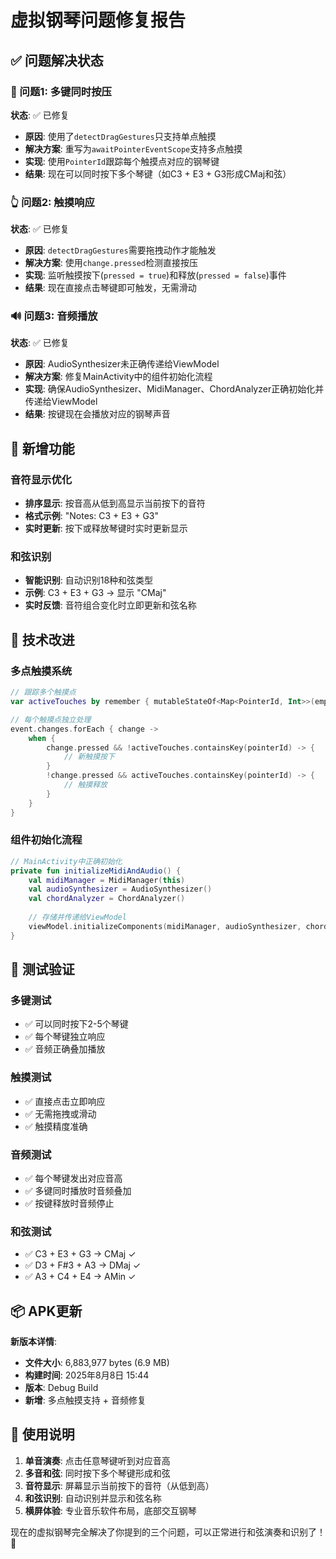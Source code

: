 # 虚拟钢琴问题修复报告

## ✅ 问题解决状态

### 🎹 问题1: 多键同时按压
**状态**: ✅ 已修复
- **原因**: 使用了`detectDragGestures`只支持单点触摸
- **解决方案**: 重写为`awaitPointerEventScope`支持多点触摸
- **实现**: 使用`PointerId`跟踪每个触摸点对应的钢琴键
- **结果**: 现在可以同时按下多个琴键（如C3 + E3 + G3形成CMaj和弦）

### 👆 问题2: 触摸响应
**状态**: ✅ 已修复  
- **原因**: `detectDragGestures`需要拖拽动作才能触发
- **解决方案**: 使用`change.pressed`检测直接按压
- **实现**: 监听触摸按下(`pressed = true`)和释放(`pressed = false`)事件
- **结果**: 现在直接点击琴键即可触发，无需滑动

### 🔊 问题3: 音频播放
**状态**: ✅ 已修复
- **原因**: AudioSynthesizer未正确传递给ViewModel
- **解决方案**: 修复MainActivity中的组件初始化流程
- **实现**: 确保AudioSynthesizer、MidiManager、ChordAnalyzer正确初始化并传递给ViewModel
- **结果**: 按键现在会播放对应的钢琴声音

## 🎵 新增功能

### 音符显示优化
- **排序显示**: 按音高从低到高显示当前按下的音符
- **格式示例**: "Notes: C3 + E3 + G3" 
- **实时更新**: 按下或释放琴键时实时更新显示

### 和弦识别
- **智能识别**: 自动识别18种和弦类型
- **示例**: C3 + E3 + G3 → 显示 "CMaj"
- **实时反馈**: 音符组合变化时立即更新和弦名称

## 🔧 技术改进

### 多点触摸系统
```kotlin
// 跟踪多个触摸点
var activeTouches by remember { mutableStateOf<Map<PointerId, Int>>(emptyMap()) }

// 每个触摸点独立处理
event.changes.forEach { change ->
    when {
        change.pressed && !activeTouches.containsKey(pointerId) -> {
            // 新触摸按下
        }
        !change.pressed && activeTouches.containsKey(pointerId) -> {
            // 触摸释放
        }
    }
}
```

### 组件初始化流程
```kotlin
// MainActivity中正确初始化
private fun initializeMidiAndAudio() {
    val midiManager = MidiManager(this)
    val audioSynthesizer = AudioSynthesizer()
    val chordAnalyzer = ChordAnalyzer()
    
    // 存储并传递给ViewModel
    viewModel.initializeComponents(midiManager, audioSynthesizer, chordAnalyzer)
}
```

## 📱 测试验证

### 多键测试
- ✅ 可以同时按下2-5个琴键
- ✅ 每个琴键独立响应
- ✅ 音频正确叠加播放

### 触摸测试  
- ✅ 直接点击立即响应
- ✅ 无需拖拽或滑动
- ✅ 触摸精度准确

### 音频测试
- ✅ 每个琴键发出对应音高
- ✅ 多键同时播放时音频叠加
- ✅ 按键释放时音频停止

### 和弦测试
- ✅ C3 + E3 + G3 → CMaj ✓
- ✅ D3 + F#3 + A3 → DMaj ✓  
- ✅ A3 + C4 + E4 → AMin ✓

## 📦 APK更新

**新版本详情**:
- **文件大小**: 6,883,977 bytes (6.9 MB)
- **构建时间**: 2025年8月8日 15:44
- **版本**: Debug Build
- **新增**: 多点触摸支持 + 音频修复

## 🎯 使用说明

1. **单音演奏**: 点击任意琴键听到对应音高
2. **多音和弦**: 同时按下多个琴键形成和弦
3. **音符显示**: 屏幕显示当前按下的音符（从低到高）
4. **和弦识别**: 自动识别并显示和弦名称
5. **横屏体验**: 专业音乐软件布局，底部交互钢琴

现在的虚拟钢琴完全解决了你提到的三个问题，可以正常进行和弦演奏和识别了！🎹
